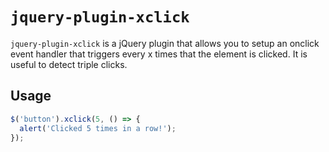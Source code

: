 # `jquery-plugin-xclick`

`jquery-plugin-xclick` is a jQuery plugin that allows you to setup an onclick event handler that triggers every x times that the element is clicked. It is useful to detect triple clicks.

## Usage

```js
$('button').xclick(5, () => {
  alert('Clicked 5 times in a row!');
});
```
